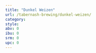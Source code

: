 ```yaml
---
title: "Dunkel Weizen"
url: /tabernash-brewing/dunkel-weizen/
category: 
style: 
abv: 0
ibu: 0
srm: 0
upc: 0
---
```


